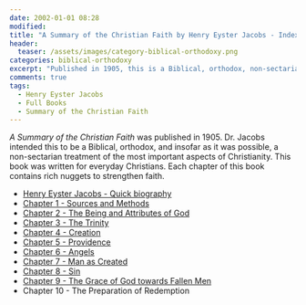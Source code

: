 ```yaml
---
date: 2002-01-01 08:28 
modified: 
title: "A Summary of the Christian Faith by Henry Eyster Jacobs - Index"
header: 
  teaser: /assets/images/category-biblical-orthodoxy.png
categories: biblical-orthodoxy
excerpt: "Published in 1905, this is a Biblical, orthodox, non-sectarian treatment of the most important aspects of Christianity for everyday Christians."
comments: true
tags:
  - Henry Eyster Jacobs
  - Full Books
  - Summary of the Christian Faith 
---
```


*A Summary of the Christian Faith* was published in 1905.  Dr. Jacobs intended this to be a Biblical, orthodox, and insofar as it was possible, a non-sectarian treatment of the most important aspects of Christianity.  This book was written for everyday Christians. Each chapter of this book contains rich nuggets to strengthen faith.  

* [Henry Eyster Jacobs - Quick biography](/biblical-orthodoxy/jacobs-christian-faith-ch1-sources-methods/)
* [Chapter 1 - Sources and Methods](/biblical-orthodoxy/jacobs-christian-faith-ch1-sources-methods/)
* [Chapter 2 - The Being and Attributes of God](/biblical-orthodoxy/jacobs-christian-faith-ch2-being-attributes-god/)
* [Chapter 3 - The Trinity](/biblical-orthodoxy/jacobs-christian-faith-ch3-trinity/)
* [Chapter 4 - Creation](/biblical-orthodoxy/jacobs-christian-faith-ch4-creation/)
* [Chapter 5 - Providence](/biblical-orthodoxy/jacobs-christian-faith-ch5-providence/)
* [Chapter 6 - Angels](/biblical-orthodoxy/jacobs-christian-faith-ch6-angels/)
* [Chapter 7 - Man as Created](/biblical-orthodoxy/jacobs-christian-faith-ch7-man-as-created/)
* [Chapter 8 - Sin](/biblical-orthodoxy/jacobs-christian-faith-ch8-sin/)
* [Chapter 9 - The Grace of God towards Fallen Men](/biblical-orthodoxy/jacobs-christian-faith-ch9-grace/)
* Chapter 10 - The Preparation of Redemption